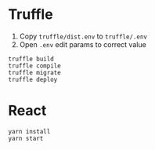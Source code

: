 # Truffle
1. Copy `truffle/dist.env` to `truffle/.env`
2. Open `.env` edit params to correct value

```
truffle build
truffle compile
truffle migrate
truffle deploy
```

# React
```
yarn install
yarn start
```
